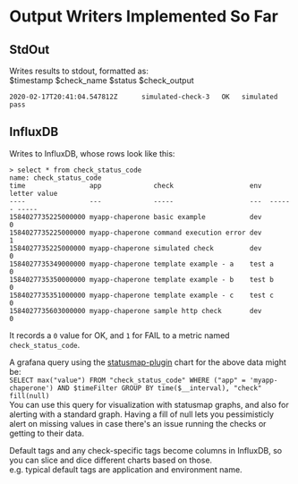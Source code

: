 # Output Writers Implemented So Far

## StdOut
Writes results to stdout, formatted as:  
$timestamp $check_name $status $check_output  
```
2020-02-17T20:41:04.547812Z      simulated-check-3   OK   simulated pass
```

## InfluxDB
Writes to InfluxDB, whose rows look like this:
```
> select * from check_status_code
name: check_status_code
time                app             check                   env  letter value
----                ---             -----                   ---  ------ -----
1584027735225000000 myapp-chaperone basic example           dev         0
1584027735225000000 myapp-chaperone command execution error dev         1
1584027735225000000 myapp-chaperone simulated check         dev         0
1584027735349000000 myapp-chaperone template example - a    test a      0
1584027735350000000 myapp-chaperone template example - b    test b      0
1584027735351000000 myapp-chaperone template example - c    test c      0
1584027735603000000 myapp-chaperone sample http check       dev         0
```
It records a `0` value for OK, and `1` for FAIL to a metric named `check_status_code`.  

A grafana query using the [statusmap-plugin](https://grafana.com/grafana/plugins/flant-statusmap-panel) chart for the above data might be:  
`SELECT max("value") FROM "check_status_code" WHERE ("app" = 'myapp-chaperone') AND $timeFilter GROUP BY time($__interval), "check" fill(null)`  
You can use this query for visualization with statusmap graphs, and also for alerting with a standard graph. 
Having a fill of null lets you pessimisticly alert on missing values in case there's an issue running the checks or getting to their data.  

Default tags and any check-specific tags become columns in InfluxDB, so you can slice and dice different charts based on those.  
e.g. typical default tags are application and environment name.
